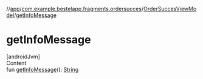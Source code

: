 //[app](../../index.md)/[com.example.bestelapp.fragments.ordersucces](../index.md)/[OrderSuccesViewModel](index.md)/[getInfoMessage](get-info-message.md)



# getInfoMessage  
[androidJvm]  
Content  
fun [getInfoMessage](get-info-message.md)(): [String](https://kotlinlang.org/api/latest/jvm/stdlib/kotlin/-string/index.html)  



